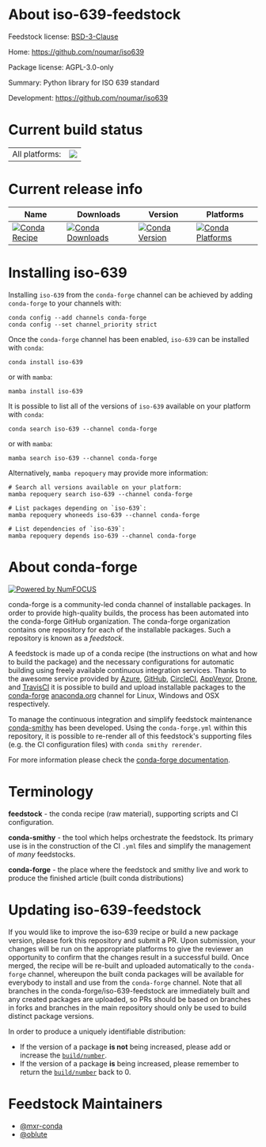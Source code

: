 About iso-639-feedstock
=======================

Feedstock license: [BSD-3-Clause](https://github.com/conda-forge/iso-639-feedstock/blob/main/LICENSE.txt)

Home: https://github.com/noumar/iso639

Package license: AGPL-3.0-only

Summary: Python library for ISO 639 standard

Development: https://github.com/noumar/iso639

Current build status
====================


<table><tr><td>All platforms:</td>
    <td>
      <a href="https://dev.azure.com/conda-forge/feedstock-builds/_build/latest?definitionId=11531&branchName=main">
        <img src="https://dev.azure.com/conda-forge/feedstock-builds/_apis/build/status/iso-639-feedstock?branchName=main">
      </a>
    </td>
  </tr>
</table>

Current release info
====================

| Name | Downloads | Version | Platforms |
| --- | --- | --- | --- |
| [![Conda Recipe](https://img.shields.io/badge/recipe-iso--639-green.svg)](https://anaconda.org/conda-forge/iso-639) | [![Conda Downloads](https://img.shields.io/conda/dn/conda-forge/iso-639.svg)](https://anaconda.org/conda-forge/iso-639) | [![Conda Version](https://img.shields.io/conda/vn/conda-forge/iso-639.svg)](https://anaconda.org/conda-forge/iso-639) | [![Conda Platforms](https://img.shields.io/conda/pn/conda-forge/iso-639.svg)](https://anaconda.org/conda-forge/iso-639) |

Installing iso-639
==================

Installing `iso-639` from the `conda-forge` channel can be achieved by adding `conda-forge` to your channels with:

```
conda config --add channels conda-forge
conda config --set channel_priority strict
```

Once the `conda-forge` channel has been enabled, `iso-639` can be installed with `conda`:

```
conda install iso-639
```

or with `mamba`:

```
mamba install iso-639
```

It is possible to list all of the versions of `iso-639` available on your platform with `conda`:

```
conda search iso-639 --channel conda-forge
```

or with `mamba`:

```
mamba search iso-639 --channel conda-forge
```

Alternatively, `mamba repoquery` may provide more information:

```
# Search all versions available on your platform:
mamba repoquery search iso-639 --channel conda-forge

# List packages depending on `iso-639`:
mamba repoquery whoneeds iso-639 --channel conda-forge

# List dependencies of `iso-639`:
mamba repoquery depends iso-639 --channel conda-forge
```


About conda-forge
=================

[![Powered by
NumFOCUS](https://img.shields.io/badge/powered%20by-NumFOCUS-orange.svg?style=flat&colorA=E1523D&colorB=007D8A)](https://numfocus.org)

conda-forge is a community-led conda channel of installable packages.
In order to provide high-quality builds, the process has been automated into the
conda-forge GitHub organization. The conda-forge organization contains one repository
for each of the installable packages. Such a repository is known as a *feedstock*.

A feedstock is made up of a conda recipe (the instructions on what and how to build
the package) and the necessary configurations for automatic building using freely
available continuous integration services. Thanks to the awesome service provided by
[Azure](https://azure.microsoft.com/en-us/services/devops/), [GitHub](https://github.com/),
[CircleCI](https://circleci.com/), [AppVeyor](https://www.appveyor.com/),
[Drone](https://cloud.drone.io/welcome), and [TravisCI](https://travis-ci.com/)
it is possible to build and upload installable packages to the
[conda-forge](https://anaconda.org/conda-forge) [anaconda.org](https://anaconda.org/)
channel for Linux, Windows and OSX respectively.

To manage the continuous integration and simplify feedstock maintenance
[conda-smithy](https://github.com/conda-forge/conda-smithy) has been developed.
Using the ``conda-forge.yml`` within this repository, it is possible to re-render all of
this feedstock's supporting files (e.g. the CI configuration files) with ``conda smithy rerender``.

For more information please check the [conda-forge documentation](https://conda-forge.org/docs/).

Terminology
===========

**feedstock** - the conda recipe (raw material), supporting scripts and CI configuration.

**conda-smithy** - the tool which helps orchestrate the feedstock.
                   Its primary use is in the construction of the CI ``.yml`` files
                   and simplify the management of *many* feedstocks.

**conda-forge** - the place where the feedstock and smithy live and work to
                  produce the finished article (built conda distributions)


Updating iso-639-feedstock
==========================

If you would like to improve the iso-639 recipe or build a new
package version, please fork this repository and submit a PR. Upon submission,
your changes will be run on the appropriate platforms to give the reviewer an
opportunity to confirm that the changes result in a successful build. Once
merged, the recipe will be re-built and uploaded automatically to the
`conda-forge` channel, whereupon the built conda packages will be available for
everybody to install and use from the `conda-forge` channel.
Note that all branches in the conda-forge/iso-639-feedstock are
immediately built and any created packages are uploaded, so PRs should be based
on branches in forks and branches in the main repository should only be used to
build distinct package versions.

In order to produce a uniquely identifiable distribution:
 * If the version of a package **is not** being increased, please add or increase
   the [``build/number``](https://docs.conda.io/projects/conda-build/en/latest/resources/define-metadata.html#build-number-and-string).
 * If the version of a package **is** being increased, please remember to return
   the [``build/number``](https://docs.conda.io/projects/conda-build/en/latest/resources/define-metadata.html#build-number-and-string)
   back to 0.

Feedstock Maintainers
=====================

* [@mxr-conda](https://github.com/mxr-conda/)
* [@oblute](https://github.com/oblute/)

